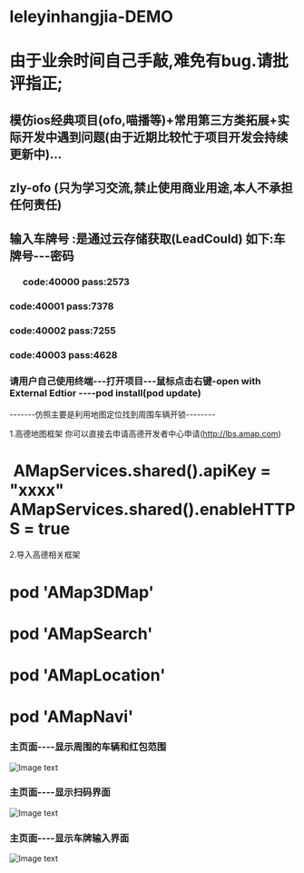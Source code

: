 # leleyinhangjia-DEMO
# 由于业余时间自己手敲,难免有bug.请批评指正;
## 模仿ios经典项目(ofo,喵播等)+常用第三方类拓展+实际开发中遇到问题(由于近期比较忙于项目开发会持续更新中)...

## zly-ofo (只为学习交流,禁止使用商业用途,本人不承担任何责任)
## 输入车牌号 :是通过云存储获取(LeadCould) 如下:车牌号---密码
###        code:40000 pass:2573
###        code:40001 pass:7378
###        code:40002 pass:7255
###        code:40003 pass:4628
### 请用户自己使用终端---打开项目---鼠标点击右键-open with External Edtior ----pod install(pod update)
-------仿照主要是利用地图定位找到周围车辆开锁--------

1.高德地图框架 你可以直接去申请高德开发者中心申请(http://lbs.amap.com)
#  AMapServices.shared().apiKey = "xxxx"  AMapServices.shared().enableHTTPS = true
2.导入高德相关框架
# pod 'AMap3DMap'
# pod 'AMapSearch'
# pod 'AMapLocation'
# pod 'AMapNavi'

### 主页面----显示周围的车辆和红包范围
![Image text](https://raw.githubusercontent.com/leleyinhangjia/leleyinhangjia-DEMO/master/image/1.png)
### 主页面----显示扫码界面
![Image text](https://raw.githubusercontent.com/leleyinhangjia/leleyinhangjia-DEMO/master/image/2.png)
### 主页面----显示车牌输入界面
![Image text](https://raw.githubusercontent.com/leleyinhangjia/leleyinhangjia-DEMO/master/image/3.png)
